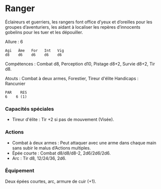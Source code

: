 # Ranger
Éclaireurs et guerriers, les rangers font office d’yeux et d’oreilles pour les groupes d’aventuriers, les aidant à localiser les repères d’innocents gobelins pour les tuer et les dépouiller.

Allure : 6    

    Agi   Âme   For   Int   Vig
    d8    d6    d6    d6    d6

Compétences : Combat d8, Perception d10, Pistage d8+2, Survie d8+2, Tir d8.

Atouts : Combat à deux armes, Forestier, Tireur d'élite
Handicaps : Rancunier

    PAR    RES
    6    6 (1) 

### Capacités spéciales
- Tireur d'élite : Tir +2 si pas de mouvement (Visée).

### Actions
- Combat à deux armes : Peut attaquer avec une arme dans chaque main sans subir le malus d’Actions multiples.
- Épée courte : Combat d8/d8/d8-2, 2d6/2d6/2d6.
- Arc : Tir d8, 12/24/36, 2d6.

### Équipement
Deux épées courtes, arc, armure de cuir (+1).

